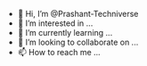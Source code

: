 - 👋 Hi, I’m @Prashant-Techniverse
- 👀 I’m interested in ...
- 🌱 I’m currently learning ...
- 💞️ I’m looking to collaborate on ...
- 📫 How to reach me ...

<!---
Prashant-Techniverse/Prashant-Techniverse is a ✨ special ✨ repository because its `README.md` (this file) appears on your GitHub profile.
You can click the Preview link to take a look at your changes.
--->
